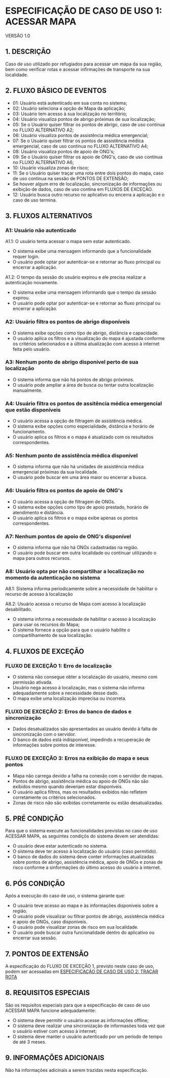 # ESPECIFICAÇÃO DE CASO DE USO 1: ACESSAR MAPA
VERSÃO 1.0

## 1. DESCRIÇÃO
Caso de uso utilizado por refugiados para acessar um mapa da sua região, bem como verificar rotas e acessar infirmações de transporte na sua localidade.

## 2. FLUXO BÁSICO DE EVENTOS
- 01: Usuário está autenticado em sua conta no sistema;
- 02: Usuário seleciona a opção de Mapa da aplicação;
- 03: Usuário tem acesso à sua localização no território;
- 04: Usuário visualiza pontos de abrigo próximas de sua localização;
- 05: Se o Usuário quiser filtrar os pontos de abrigo, caso de uso continua no FLUXO ALTERNATIVO A2;
- 06: Usuário visualiza pontos de assistência médica emergencial;
- 07: Se o Usuário quiser filtrar os pontos de assistência médica emergencial, caso de uso continua no FLUXO ALTERNATIVO A4;
- 08: Usuário visualiza pontos de apoio de ONG's;
- 09: Se o Usuário quiser filtrar os apoio de ONG's, caso de uso continua no FLUXO ALTERNATIVO A6;
- 10: Usuário visualiza zonas de risco;
- 11: Se o Usuário quiser traçar uma rota entre dois pontos do mapa, caso de uso continua na sessão de PONTOS DE EXTENSÃO;
- Se houver algum erro de localização, sincronização de informações ou exibição de dados, caso de uso contina em FLUXOS DE EXCEÇÃO.
- 12: Usuário busca outro recurso no aplicativo ou encerra a aplicação e o caso de uso termina.

## 3. FLUXOS ALTERNATIVOS

### A1: Usuário não autenticado

A1.1: O usuário tenta acessar o mapa sem estar autenticado.

- O sistema exibe uma mensagem informando que a funcionalidade requer login.  
- O usuário pode optar por autenticar-se e retornar ao fluxo principal ou encerrar a aplicação.

A1.2: O tempo da sessão do usuário expirou e ele precisa realizar a autenticação novamente.

- O sistema exibe uma mensagem informando que o tempo da sessão expirou.  
- O usuário pode optar por autenticar-se e retornar ao fluxo principal ou encerrar a aplicação.

### A2: Usuário filtra os pontos de abrigo disponíveis

- O sistema exibe opções como tipo de abrigo, distância e capacidade.  
- O usuário aplica os filtros e a visualização do mapa é ajustada conforme os critérios selecionados e a última atualização com acesso à internet feita pelo usuário.

### A3: Nenhum ponto de abrigo disponível perto de sua localização

- O sistema informa que não há pontos de abrigo próximos.  
- O usuário pode ampliar a área de busca ou tentar outra localização manualmente.  

### A4: Usuário filtra os pontos de assitência médica emergencial que estão disponíveis

- O usuário acessa a opção de filtragem de assistência médica.  
- O sistema exibe opções como especialidade, distância e horário de funcionamento.  
- O usuário aplica os filtros e o mapa é atualizado com os resultados correspondentes.  

### A5: Nenhum ponto de assistência médica disponível

- O sistema informa que não há unidades de assistência médica emergencial próximas da sua localidade.  
- O usuário pode buscar em uma área maior ou encerrar a busca. 

### A6: Usuário filtra os pontos de apoio de ONG's

- O usuário acessa a opção de filtragem de ONGs.  
- O sistema exibe opções como tipo de apoio prestado, horário de atendimento e distância.  
- O usuário aplica os filtros e o mapa exibe apenas os pontos correspondentes.  

### A7: Nenhum pontos de apoio de ONG's disponível

- O sistema informa que não há ONGs cadastradas na região.  
- O usuário pode buscar em outra localidade ou continuar utilizando o mapa para outros recursos.  

### A8: Usuário opta por não compartilhar a localização no momento da autenticação no sistema

A8.1: Sistema informa periodicamente sobre a necessidade de habilitar o recurso de acesso à localização

A8.2: Usuário acessa o recurso de Mapa com acesso à localização desabilitado.

- O sistema informa a necessidade de habilitar o acesso à localização para usar os recursos do Mapa;
- O sistema fornece a opção para que o usuário habilite o compartilhamento de sua localização.

## 4. FLUXOS DE EXCEÇÃO

### FLUXO DE EXCEÇÃO 1: Erro de localização

- O sistema não consegue obter a localização do usuário, mesmo com permissão ativada.  
- Usuário nega acesso à localização, mas o sistema não informa adequadamente sobre a necessidade desse dado.  
- O mapa exibe uma localização imprecisa ou incorreta.  

### FLUXO DE EXCEÇÃO 2: Erros do banco de dados e sincronização

- Dados desatualizados são apresentados ao usuário devido à falta de sincronização com o servidor.  
- O banco de dados está indisponível, impedindo a recuperação de informações sobre pontos de interesse.

### FLUXO DE EXCEÇÃO 3: Erros na exibição do mapa e seus pontos

- Mapa não carrega devido a falha na conexão com o servidor de mapas.  
- Pontos de abrigo, assistência médica ou apoio de ONGs não são exibidos mesmo quando deveriam estar disponíveis.  
- O usuário aplica filtros, mas os resultados exibidos não refletem corretamente os critérios selecionados.  
- Zonas de risco não são exibidas corretamente ou estão desatualizadas.  

## 5. PRÉ CONDIÇÃO

Para que o sistema execute as funcionalidades previstas no caso de uso ACESSAR MAPA, as seguintes condiçõs do sistema devem ser atendidas:

- O usuário deve estar autenticado no sistema.  
- O sistema deve ter acesso à localização do usuário (caso permitido).  
- O banco de dados do sistema deve conter informações atualizadas sobre pontos de abrigo, assistência médica, apoio de ONGs e zonas de risco conforme a sinformações do último acesso do usuário à internet.

## 6. PÓS CONDIÇÃO

Após a execução do caso de uso, o sistema garante que:

- O usuário teve acesso ao mapa e às informações disponíveis sobre a região.  
- O usuário pode visualizar ou filtrar pontos de abrigo, assistência médica e apoio de ONGs, caso disponíveis.  
- O usuário pode visualizar zonas de risco em sua localidade.  
- O usuário pode buscar outra funcionalidade dentro do aplicativo ou encerrar sua sessão.  

## 7. PONTOS DE EXTENSÃO
A especificação do FLUXO DE EXCEÇÃO 1, previsto neste caso de uso, podem ser acessadas em [ESPECIFICAÇÃO DE CASO DE USO 2: TRAÇAR ROTA](/uc/especificacoes/02/)

## 8. REQUISITOS ESPECIAIS
São os requisitos especiais para que a especificação de caso de uso ACESSAR MAPA funcione adequadamente:

- O sistema deve permitir o usuário acesse as informações offline;
- O sistema deve realizar uma sincronização de informasões toda vez que o usuário estiver com acesso à internet;
- O sistema deve manter o usuário autenticado por um período de tempo de até 3 meses.

## 9. INFORMAÇÕES ADICIONAIS
Não há informações adicinais a serem trazidas nesta especificação.

